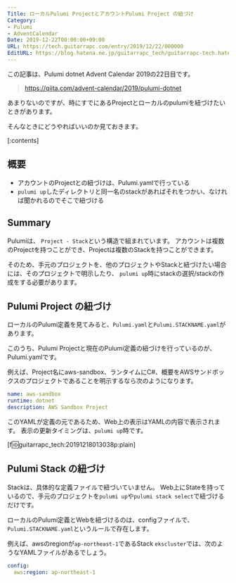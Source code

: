 ```yaml
---
Title: ローカルPulumi ProjectとアカウントPulumi Project の紐づけ
Category:
- Pulumi
- AdventCalendar
Date: 2019-12-22T00:00:00+09:00
URL: https://tech.guitarrapc.com/entry/2019/12/22/000000
EditURL: https://blog.hatena.ne.jp/guitarrapc_tech/guitarrapc-tech.hatenablog.com/atom/entry/26006613485928165
---
```


この記事は、Pulumi dotnet Advent Calendar 2019の22日目です。

> https://qiita.com/advent-calendar/2019/pulumi-dotnet

あまりないのですが、時にすでにあるProjectとローカルのpulumiを紐づけたいときがあります。

そんなときにどうやればいいのか見ておきます。


[:contents]

## 概要

* アカウントのProjectとの紐づけは、Pulumi.yamlで行っている
* `pulumi up`したディレクトリと同一名のstackがあればそれをつかい、なければ聞かれるのでそこで紐づける

## Summary

Pulumiは、 `Project - Stack`という構造で組まれています。
アカウントは複数のProjectを持つことができ、Projectは複数のStackを持つことができます。

そのため、手元のプロジェクトを、他のプロジェクトやStackと紐づけたい場合には、そのプロジェクトで明示したり、 `pulumi up`時にstackの選択/stackの作成をする必要があります。

## Pulumi Project の紐づけ

ローカルのPulumi定義を見てみると、`Pulumi.yaml`と`Pulumi.STACKNAME.yaml`があります。

このうち、Pulumi Projectと現在のPulumi定義の紐づけを行っているのが、Pulumi.yamlです。

例えば、Project名にaws-sandbox、ランタイムにC#、概要をAWSサンドボックスのプロジェクトであることを明示するなら次のようになります。

```Pulumi.yaml
name: aws-sandbox
runtime: dotnet
description: AWS Sandbox Project
```

このYAMLが定義の元であるため、Web上の表示はYAMLの内容で表示されます。
表示の更新タイミングは、`pulumi up`時です。

[f:id:guitarrapc_tech:20191218013038p:plain]

## Pulumi Stack の紐づけ

Stackは、具体的な定義ファイルで紐づいていません。
Web上にStateを持っているので、手元のプロジェクトを`pulumi up`や`pulumi stack select`で紐づけるだけです。

ローカルのPulumi定義とWebを紐づけるのは、configファイルで、`Pulumi.STACKNAME.yaml`というルールで存在します。

例えば、awsのregionが`ap-northeast-1`であるStack `ekscluster`では、次のようなYAMLファイルがあるでしょう。

```Pulumi.ekscluster.yaml
config:
  aws:region: ap-northeast-1
```
